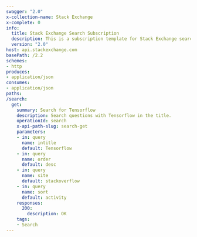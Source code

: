 ```yaml
---
swagger: "2.0"
x-collection-name: Stack Exchange
x-complete: 0
info:
  title: Stack Exchange Search Subscription
  description: This is a subscription template for Stack Exchange search.
  version: "2.0"
host: api.stackexchange.com
basePath: /2.2
schemes:
- http
produces:
- application/json
consumes:
- application/json
paths:
/search:
  get:
    summary: Search for Tensorflow
    description: Search questions with Tensorflow in the title.
    operationId: search
    x-api-path-slug: search-get
    parameters:
    - in: query
      name: intitle
      default: Tensorflow
    - in: query
      name: order
      default: desc
    - in: query
      name: site
      default: stackoverflow
    - in: query
      name: sort
      default: activity
    responses:
      200:
        description: OK
    tags:
    - Search
---
```

